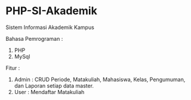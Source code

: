# PHP-SI-Akademik
Sistem Informasi Akademik Kampus

Bahasa Pemrograman :
1. PHP
2. MySql

Fitur :
1. Admin : CRUD Periode, Matakuliah, Mahasiswa, Kelas, Pengumuman, dan Laporan setiap data master.
2. User : Mendaftar Matakuliah
